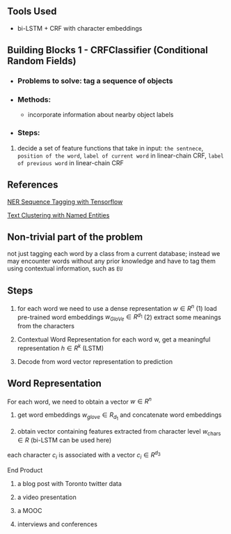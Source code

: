 Tools Used
---
* bi-LSTM + CRF with character embeddings

Building Blocks 1 - CRFClassifier (Conditional Random Fields)
---
* ### Problems to solve: tag a sequence of objects

* ### Methods:
  - incorporate information about nearby object labels
  
* ### Steps:
1. decide a set of feature functions that take in input: `the sentnece`, `position of the word`, `label of current word` in linear-chain CRF, `label of previous word` in linear-chain CRF

References
---
[NER Sequence Tagging with Tensorflow](https://guillaumegenthial.github.io/sequence-tagging-with-tensorflow.html)

[Text Clustering with Named Entities](https://www.cs.utexas.edu/~ckcuong/Publications/Text%20Clustering%20with%20Named%20Entities.pdf)

Non-trivial part of the problem
---
not just tagging each word by a class from a current database; instead we may encounter words without any prior knowledge and have to tag them using contextual information, such as `EU`

Steps
---
1. for each word we need to use a dense representation $w \in R^n$
  (1) load pre-trained word embeddings $w_{GloVe} \in R^{d_1}$
  (2) extract some meanings from the characters

2. Contextual Word Representation
  for each word w, get a meaningful representation $h \in R^k$ (LSTM)
  
3. Decode from word vector representation to prediction

Word Representation
---
For each word, we need to obtain a vector $w \in R^n$

1. get word embeddings $w_{glove} \in R_{d_1}$ and concatenate word embeddings

2. obtain vector containing features extracted from character level $w_{\text{chars}} \in R^_{}$ (bi-LSTM can be used here)

each character $c_i$ is associated with a vector $c_i \in R^{d_3}$ 


End Product

1. a blog post with Toronto twitter data

2. a video presentation 

3. a MOOC

4. interviews and conferences
